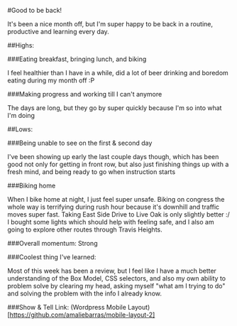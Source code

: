 #Good to be back!

It's been a nice month off, but I'm super happy to be back in a routine, productive and learning every day.

##Highs:

###Eating breakfast, bringing lunch, and biking

I feel healthier than I have in a while, did a lot of beer drinking and boredom eating during my month off :P 

###Making progress and working till I can't anymore

The days are long, but they go by super quickly because I'm so into what I'm doing

##Lows: 

###Being unable to see on the first & second day

I've been showing up early the last couple days though, which has been good not only for getting in front row, but also just finishing things up with a fresh mind, and being ready to go when instruction starts 


###Biking home

When I bike home at night, I just feel super unsafe. Biking on congress the whole way is terrifying during rush hour because it's downhill and traffic moves super fast. Taking East Side Drive to Live Oak is only slightly better :/ I bought some lights which should help with feeling safe, and I also am going to explore other routes through Travis Heights.

###Overall momentum: 
Strong

###Coolest thing I've learned: 

Most of this week has been a review, but I feel like I have a much better understanding of the Box Model, CSS selectors, and also my own ability to problem solve by clearing my head, asking myself "what am I trying to do" and solving the problem with the info I already know.

###Show & Tell Link: 
(Wordpress Mobile Layout)[https://github.com/amaliebarras/mobile-layout-2]
